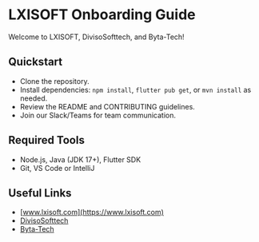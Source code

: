 # LXISOFT Onboarding Guide

Welcome to LXISOFT, DivisoSofttech, and Byta-Tech!

## Quickstart
- Clone the repository.
- Install dependencies: `npm install`, `flutter pub get`, or `mvn install` as needed.
- Review the README and CONTRIBUTING guidelines.
- Join our Slack/Teams for team communication.

## Required Tools
- Node.js, Java (JDK 17+), Flutter SDK
- Git, VS Code or IntelliJ

## Useful Links
- [www.lxisoft.com](https://www.lxisoft.com)
- [DivisoSofttech](https://www.lxisoft.com/startups/diviso-softtech)
- [Byta-Tech](https://www.lxisoft.com/startups/byta-tech)
